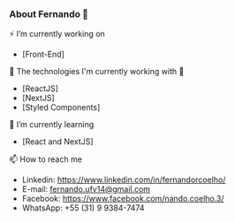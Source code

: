 ### About Fernando 👋

<!--
**fernandorcoelho/fernandorcoelho** is a ✨ _special_ ✨ repository because its `README.md` (this file) appears on your GitHub profile.

Here are some ideas to get you started:

- 🔭 I’m currently working on ...
- 🌱 I’m currently learning ...
- 👯 I’m looking to collaborate on ...
- 🤔 I’m looking for help with ...
- 💬 Ask me about ...
- 📫 How to reach me: ...
- 😄 Pronouns: ...
- ⚡ Fun fact: ...
-->

⚡ I’m currently working on
- [Front-End]

🔭 The technologies I'm currently working with 🌱
- [ReactJS]
- [NextJS]
- [Styled Components]

🌱 I’m currently learning
- [React and NextJS]

📫 How to reach me
- Linkedin: https://www.linkedin.com/in/fernandorcoelho/ 
- E-mail: fernando.ufv14@gmail.com
- Facebook: https://www.facebook.com/nando.coelho.3/
- WhatsApp: +55 (31) 9 9384-7474
